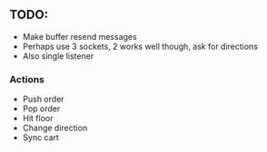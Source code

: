 ## TODO:
* Make buffer resend messages
* Perhaps use 3 sockets, 2 works well though, ask for directions
* Also single listener
### Actions
* Push order
* Pop order
* Hit floor
* Change direction
* Sync cart
